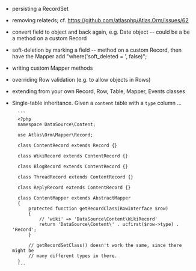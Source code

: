 - persisting a RecordSet

- removing relateds; cf. https://github.com/atlasphp/Atlas.Orm/issues/62

- convert field to object and back again, e.g. Date object -- could be a
  be a method on a custom Record

- soft-deletion by marking a field -- method on a custom Record, then have
  the Mapper add "where('soft_deleted = ', false)";

- writing custom Mapper methods

- overriding Row validation (e.g. to allow objects in Rows)

- extending from your own Record, Row, Table, Mapper, Events classes

- Single-table inheritance. Given a `content` table with a `type` column ...

        ```
        <?php
        namespace DataSource\Content;

        use Atlas\Orm\Mapper\Record;

        class ContentRecord extends Record {}

        class WikiRecord extends ContentRecord {}

        class BlogRecord extends ContentRecord {}

        class ThreadRecord extends ContentRecord {}

        class ReplyRecord extends ContentRecord {}

        class ContentMapper extends AbstractMapper
        {
            protected function getRecordClass(RowInterface $row)
            {
                // 'wiki' => 'DataSource\Content\WikiRecord'
                return 'DataSource\Content\' . ucfirst($row->type) . 'Record';
            }

            // getRecordSetClass() doesn't work the same, since there might be
            // many different types in there.
        }
        ```
